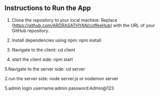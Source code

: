 ## Instructions to Run the App
1. Clone the repository to your local machine:
  Replace (https://github.com/ARDRASATHYAN/coffeeHub) with the URL of your GitHub repository.

4. Install dependencies using npm:
  npm install

2. Navigate to the client:
   cd client

2. start the client side:
   npm start

5.Navigate to the server side:
  cd server
  
2.run the server side:
 node server.js  or  nodemon server

5.admin login
  username:admin
  password:Admin@123
 
